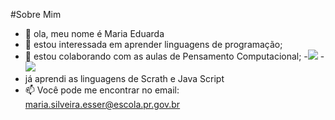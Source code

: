#Sobre Mim
- 👋 ola, meu nome é Maria Eduarda 
- 👀 estou interessada em aprender linguagens de programação;
- 💞️ estou colaborando com as aulas de Pensamento Computacional;
-![](https://img.shields.io/badge/Scratch-4D97FF?style=for-the-badge&logo=Scratch&logoColor=white)
-![](https://img.shields.io/badge/JavaScript-323330?style=for-the-badge&logo=javascript&logoColor=F7DF1E)
- já aprendi as linguagens de Scrath e Java Script
- 📫 Você pode me encontrar no email: maria.silveira.esser@escola.pr.gov.br

<!---
MARIAEDUSILVEIRA/MARIAEDUSILVEIRA is a ✨ special ✨ repository because its `README.md` (this file) appears on your GitHub profile.
You can click the Preview link to take a look at your changes.
--->
